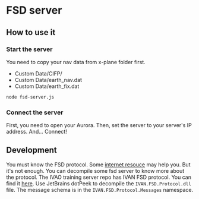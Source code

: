 # FSD server

## How to use it

### Start the server

You need to copy your nav data from x-plane folder first.
- Custom Data/CIFP/
- Custom Data/earth_nav.dat
- Custom Data/earth_fix.dat

```sh
node fsd-server.js
```

### Connect the server

First, you need to open your Aurora. Then, set the server to your server's IP address. And... Connect!

## Development

You must know the FSD protocol. Some [internet resouce](https://fsd-doc.norrisng.ca/site/) may help you.
But it's not enough. You can decompile some fsd server to know more about the protocol.
The IVAO training server repo has IVAN FSD protocol. You can find it [here](https://github.com/ivao-xa/TrainingServer/tree/7b3dfa5b5376ebec4b20d974416407ccaa157222/TrainingServer).
Use JetBrains dotPeek to decompile the `IVAN.FSD.Protocol.dll` file. The message schema is in the `IVAN.FSD.Protocol.Messages` namespace.

